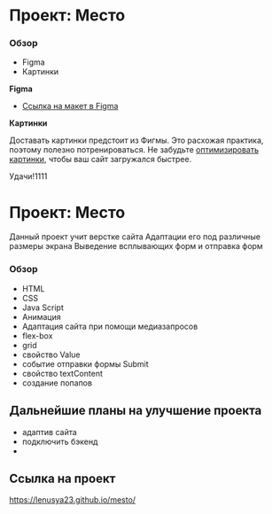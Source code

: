 # Проект: Место

### Обзор

* Figma
* Картинки

**Figma**

* [Ссылка на макет в Figma](https://www.figma.com/file/2cn9N9jSkmxD84oJik7xL7/JavaScript.-Sprint-4?node-id=0%3A1)

**Картинки**

Доставать картинки предстоит из Фигмы. Это расхожая практика, поэтому полезно потренироваться.
Не забудьте [оптимизировать картинки](https://tinypng.com/), чтобы ваш сайт загружался быстрее.

Удачи!1111
# Проект: Место
Данный проект учит верстке сайта
Адаптации его под различные размеры экрана
Выведение всплывающих форм и отправка форм
### Обзор
- HTML
- CSS
- Java Script
- Анимация
- Адаптация сайта при помощи медиазапросов
- flex-box
- grid
- свойство Value
- событие отправки формы Submit
- свойство textContent
- создание попапов

## Дальнейшие планы на улучшение проекта
- адаптив сайта
- подключить бэкенд
-
## Ссылка на проект

https://lenusya23.github.io/mesto/